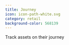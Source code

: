 ```yaml
---
title: Journey
icon: icon-path-white.svg
category: retail
background-color: 568139
---
```


Track assets on their journey 
